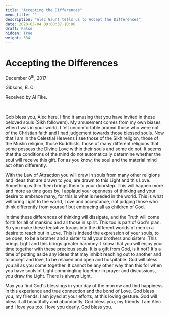 ```yaml
---
title: "Accepting the Differences"
menu_title: ""
description: "Alec Gaunt tells us to Accept the Differences"
date: 2020-05-04 09:00:37+10:00
draft: False
hidden: True
weight: 334
---
```

# Accepting the Differences

December 8<sup>th</sup>, 2017

Gibsons, B. C.

Received by Al Fike.

 

Gob bless you, Alec here. I find it amusing that you have invited in these beloved souls (Sikh followers). My amusement comes from my own biases when I was in your world. I felt uncomfortable around those who were not of the Christian faith and I had judgement towards those blessed souls. Now that I am in the Celestial Heavens I see those of the Sikh religion, those of the Muslin religion, those Buddhists, those of many different religions that some possess the Divine Love within their souls and some do not. It seems that the conditions of the mind do not automatically determine whether the soul will receive this gift. For as you know, the soul and the material mind act often differently.

With the Law of Attraction you will draw in souls from many other religions and ideas that are drawn to you, are drawn to this Light and this Love. Something within them brings them to your doorstep. This will happen more and more as time goes by. I applaud your openness of thinking and your desire to embrace many, for this is what is needed in the world. This is what will bring Light to the world, Love and acceptance, not judging those who think differently from yourself but embracing all as children of God.

In time these differences of thinking will dissipate, and the Truth will come forth for all of mankind and all those in spirit. This too is part of God's plan. So you make these tentative forays into the different worlds of men in a desire to reach out in Love. This is indeed the expression of your souls, to be open, to be a brother and a sister to all your brothers and sisters. This brings Light and this brings greater harmony. I know that you will enjoy your time together with these precious souls. It is a gift from God, is it not? It's a time of putting aside any ideas that may inhibit reaching out to another and to accept and love, to be relaxed and open and hospitable. God will bless you all as you come together. It cannot be any other way than this for when you have souls of Light commingling together in prayer and discussions, you draw the Light. There is always Light.

May you find God's blessings in your day of the morrow and find happiness in this experience and true connection and the bond of Love. God bless you, my friends. I am joyed at your efforts, at this loving gesture. God will bless it all beautifully and abundantly. God bless you, my friends. I am Alec and I love you too. I love you dearly. God bless you.
